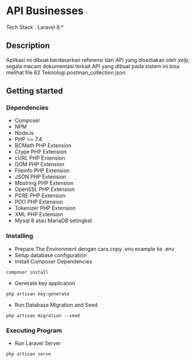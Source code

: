 # API Businesses
Tech Stack : Laravel 8.*

## Description
Aplikasi ini dibuat berdasarkan referensi dari API yang disediakan oleh *yelp*, segala macam dokumentasi terkait API yang dibuat pada sistem ini bisa melihat file 62 Teknologi.postman_collection.json

## Getting started
### Dependencies
- Composer
- NPM
- NodeJs
- PHP >= 7.4
- BCMath PHP Extension
- Ctype PHP Extension
- cURL PHP Extension
- DOM PHP Extension
- Fileinfo PHP Extension
- JSON PHP Extension
- Mbstring PHP Extension
- OpenSSL PHP Extension
- PCRE PHP Extension
- PDO PHP Extension
- Tokenizer PHP Extension
- XML PHP Extension
- Mysql 8 atau MariaDB setingkat

### Installing
- Prepare The Environment dengan cara copy .env.example ke .env
- Setup database configuration
- Install Composer Dependencies
```
composer install
```
- Generate key application
```
php artisan key:generate
```
- Run Database Migration and Seed
```
php artisan migration --seed
```

### Executing Program
- Run Laravel Server
```
php artisan serve
```